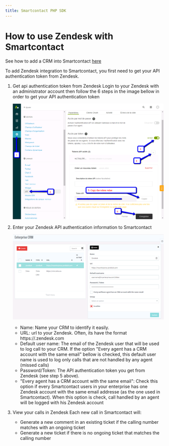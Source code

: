 ```yaml
---
title: Smartcontact PHP SDK
---
```


# How to use Zendesk with Smartcontact

See how to add a CRM into Smartcontact [here](enterprise-crm)

To add Zendesk integration to Smartcontact, you first need to get your API authentication token from Zendesk.

1. Get api authentication token from Zendesk
    Login to your Zendesk with an administrator account then follow the 6 steps in the image bellow in order to get your API authentication token

    ![alt text](/images/zendesk-get-api-token.png)


2. Enter your Zendesk API authentication information to Smartcontact

    ![alt text](/images/enterprise-crm-zendesk-setup.png)

    - Name: Name your CRM to identify it easily.
    - URL: url to your Zendesk. Often, its have the format https://<enteprise-name>.zendesk.com
    - Default user name: The email of the Zendesk user that will be used to log call to your CRM. If the option "Every agent has a CRM account with the same email" bellow is checked, this default user name is used to log only calls that are not handled by any agent (missed calls)
    - Password/Token: The API authentication token you get from Zendesk (see step 5 above).
    - "Every agent has a CRM account with the same email": Check this option if every Smartcontact users in your enterprise has one Zendesk account with the same email addresse (as the one used in Smartcontact). When this option is check, call handled by an agent will be logged with his Zendesk account


3. View your calls in Zendesk
    Each new call in Smartcontact will:
    - Generate a new comment in an existing ticket if the calling number matches with an ongoing ticket
    - Generate a new ticket if there is no ongoing ticket that matches the calling number